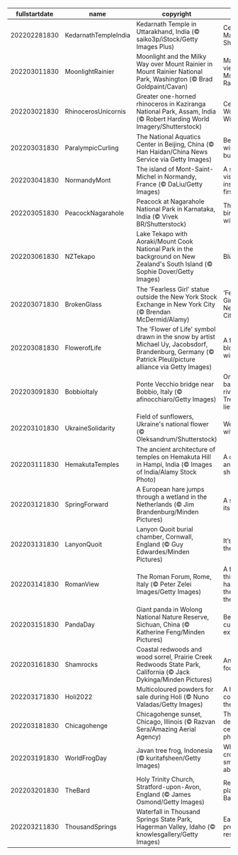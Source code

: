 |fullstartdate|name|copyright|title|image|
|--|--|--|--|--|
202202281830|KedarnathTempleIndia|Kedarnath Temple in Uttarakhand, India (© saiko3p/iStock/Getty Images Plus)|Celebrating Maha Shivratri|![](/en-IN/2022/03/202202281830KedarnathTempleIndia.jpg)|
202203011830|MoonlightRainier|Moonlight and the Milky Way over Mount Rainier in Mount Rainier National Park, Washington (© Brad Goldpaint/Cavan)|Majestic view of Mount Rainier|![](/en-IN/2022/03/202203011830MoonlightRainier.jpg)|
202203021830|RhinocerosUnicornis|Greater one-horned rhinoceros in Kaziranga National Park, Assam, India (© Robert Harding World Imagery/Shutterstock)|Celebrating World Wildlife Day|![](/en-IN/2022/03/202203021830RhinocerosUnicornis.jpg)|
202203031830|ParalympicCurling|The National Aquatics Center in Beijing, China (© Han Haidan/China News Service via Getty Images)|Beijing’s winter bubble|![](/en-IN/2022/03/202203031830ParalympicCurling.jpg)|
202203041830|NormandyMont|The island of Mont-Saint-Michel in Normandy, France (© DaLiu/Getty Images)|A saintly vision inspired the first chapel|![](/en-IN/2022/03/202203041830NormandyMont.jpg)|
202203051830|PeacockNagarahole|Peacock at Nagarahole National Park in Karnataka, India (© Vivek BR/Shutterstock)|The national bird in the wild|![](/en-IN/2022/03/202203051830PeacockNagarahole.jpg)|
202203061830|NZTekapo|Lake Tekapo with Aoraki/Mount Cook National Park in the background on New Zealand's South Island (© Sophie Dover/Getty Images)|Blue Zealand|![](/en-IN/2022/03/202203061830NZTekapo.jpg)|
202203071830|BrokenGlass|The 'Fearless Girl' statue outside the New York Stock Exchange in New York City (© Brendan McDermid/Alamy)|‘Fearless Girl’ rules New York City|![](/en-IN/2022/03/202203071830BrokenGlass.jpg)|
202203081830|FlowerofLife|The 'Flower of Life' symbol drawn in the snow by artist Michael Uy, Jacobsdorf, Brandenburg, Germany (© Patrick Pleul/picture alliance via Getty Images)|A flower blooms in winter|![](/en-IN/2022/03/202203081830FlowerofLife.jpg)|
202203091830|BobbioItaly|Ponte Vecchio bridge near Bobbio, Italy (© afinocchiaro/Getty Images)|On the left bank of the river Trebbia, lies...|![](/en-IN/2022/03/202203091830BobbioItaly.jpg)|
202203101830|UkraineSolidarity|Field of sunflowers, Ukraine's national flower (© Oleksandrum/Shutterstock)|We stand with Ukraine|![](/en-IN/2022/03/202203101830UkraineSolidarity.jpg)|
202203111830|HemakutaTemples|The ancient architecture of temples on Hemakuta Hill in Hampi, India (© Images of India/Alamy Stock Photo)|A cluster of ancient shrines|![](/en-IN/2022/03/202203111830HemakutaTemples.jpg)|
202203121830|SpringForward|A European hare jumps through a wetland in the Netherlands (© Jim Brandenburg/Minden Pictures)|A spring in its step|![](/en-IN/2022/03/202203121830SpringForward.jpg)|
202203131830|LanyonQuoit|Lanyon Quoit burial chamber, Cornwall, England (© Guy Edwardes/Minden Pictures)|It’s just pi in the sky...|![](/en-IN/2022/03/202203131830LanyonQuoit.jpg)|
202203141830|RomanView|The Roman Forum, Rome, Italy (© Peter Zelei Images/Getty Images)|A funny thing happened on the way to the Forum…|![](/en-IN/2022/03/202203141830RomanView.jpg)|
202203151830|PandaDay|Giant panda in Wolong National Nature Reserve, Sichuan, China (© Katherine Feng/Minden Pictures)|Beneath that cuddly exterior|![](/en-IN/2022/03/202203151830PandaDay.jpg)|
202203161830|Shamrocks|Coastal redwoods and wood sorrel, Prairie Creek Redwoods State Park, California (© Jack Dykinga/Minden Pictures)|Any with four leaves?|![](/en-IN/2022/03/202203161830Shamrocks.jpg)|
202203171830|Holi2022|Multicoloured powders for sale during Holi (© Nuno Valadas/Getty Images)|A holiday as colourful as the season|![](/en-IN/2022/03/202203171830Holi2022.jpg)|
202203181830|Chicagohenge|Chicagohenge sunset, Chicago, Illinois (© Razvan Sera/Amazing Aerial Agency)|The city grid delivers this celestial phenomenon|![](/en-IN/2022/03/202203181830Chicagohenge.jpg)|
202203191830|WorldFrogDay|Javan tree frog, Indonesia (© kuritafsheen/Getty Images)|What's this croaker smiling about?|![](/en-IN/2022/03/202203191830WorldFrogDay.jpg)|
202203201830|TheBard|Holy Trinity Church, Stratford-upon-Avon, England (© James Osmond/Getty Images)|Resting place of the Bard|![](/en-IN/2022/03/202203201830TheBard.jpg)|
202203211830|ThousandSprings|Waterfall in Thousand Springs State Park, Hagerman Valley, Idaho (© knowlesgallery/Getty Images)|Earth's most precious resource?|![](/en-IN/2022/03/202203211830ThousandSprings.jpg)|

